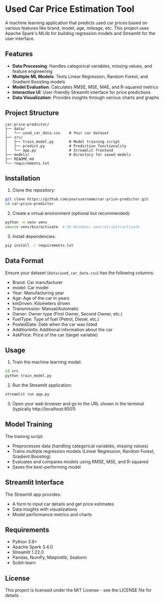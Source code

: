 # Used Car Price Estimation Tool

A machine learning application that predicts used car prices based on various features like brand, model, age, mileage, etc. This project uses Apache Spark's MLlib for building regression models and Streamlit for the user interface.

## Features

- **Data Processing**: Handles categorical variables, missing values, and feature engineering
- **Multiple ML Models**: Tests Linear Regression, Random Forest, and Gradient Boosting models
- **Model Evaluation**: Calculates RMSE, MSE, MAE, and R-squared metrics
- **Interactive UI**: User-friendly Streamlit interface for price predictions
- **Data Visualization**: Provides insights through various charts and graphs

## Project Structure

```
car-price-predictor/
├── data/
│   └── used_car_data.csv    # Your car dataset
├── src/
│   ├── train_model.py       # Model training script
│   ├── predict.py           # Prediction functionality
│   └── app.py               # Streamlit frontend
├── models/                  # Directory for saved models
├── README.md
└── requirements.txt
```

## Installation

1. Clone the repository:
```bash
git clone https://github.com/yourusername/car-price-predictor.git
cd car-price-predictor
```

2. Create a virtual environment (optional but recommended):
```bash
python -m venv venv
source venv/bin/activate  # On Windows: venv\Scripts\activate
```

3. Install dependencies:
```bash
pip install -r requirements.txt
```

## Data Format

Ensure your dataset (`data/used_car_data.csv`) has the following columns:
- Brand: Car manufacturer
- model: Car model
- Year: Manufacturing year
- Age: Age of the car in years
- kmDriven: Kilometers driven
- Transmission: Manual/Automatic
- Owner: Owner type (First Owner, Second Owner, etc.)
- FuelType: Type of fuel (Petrol, Diesel, etc.)
- PostedDate: Date when the car was listed
- AdditionInfo: Additional information about the car
- AskPrice: Price of the car (target variable)

## Usage

1. Train the machine learning model:
```bash
cd src
python train_model.py
```

2. Run the Streamlit application:
```bash
streamlit run app.py
```

3. Open your web browser and go to the URL shown in the terminal (typically http://localhost:8501)

## Model Training

The training script:
- Preprocesses data (handling categorical variables, missing values)
- Trains multiple regression models (Linear Regression, Random Forest, Gradient Boosting)
- Evaluates and compares models using RMSE, MSE, and R-squared
- Saves the best-performing model

## Streamlit Interface

The Streamlit app provides:
- A form to input car details and get price estimates
- Data insights with visualizations
- Model performance metrics and charts

## Requirements

- Python 3.8+
- Apache Spark 3.4.0
- Streamlit 1.22.0
- Pandas, NumPy, Matplotlib, Seaborn
- Scikit-learn

## License

This project is licensed under the MIT License - see the LICENSE file for details.